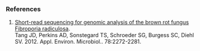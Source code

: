 ### References

1.  [Short-read sequencing for genomic analysis of the brown rot fungus
    Fibroporia radiculosa](http://europepmc.org/abstract/MED/22247176).\
    Tang JD, Perkins AD, Sonstegard TS, Schroeder SG, Burgess SC, Diehl
    SV. 2012. Appl. Environ. Microbiol.. 78:2272-2281.
